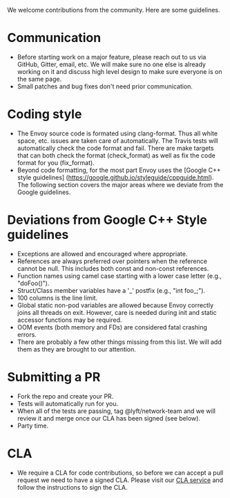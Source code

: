 We welcome contributions from the community. Here are some guidelines.

# Communication

* Before starting work on a major feature, please reach out to us via GitHub, Gitter,
  email, etc. We will make sure no one else is already working on it and discuss high
  level design to make sure everyone is on the same page.
* Small patches and bug fixes don't need prior communication.

# Coding style

* The Envoy source code is formated using clang-format. Thus all white space, etc. 
  issues are taken care of automatically. The Travis tests will automatically check
  the code format and fail. There are make targets that can both check the format 
  (check_format) as well as fix the code format for you (fix_format).
* Beyond code formatting, for the most part Envoy uses the [Google C++ style guidelines]  (https://google.github.io/styleguide/cppguide.html). The following section covers the 
  major areas where we deviate from the Google guidelines.

# Deviations from Google C++ Style guidelines

* Exceptions are allowed and encouraged where appropriate.
* References are always preferred over pointers when the reference cannot be null. This
  includes both const and non-const references.
* Function names using camel case starting with a lower case letter (e.g., "doFoo()").
* Struct/Class member variables have a '\_' postfix (e.g., "int foo\_;").
* 100 columns is the line limit.
* Global static non-pod variables are allowed because Envoy correctly joins all threads on exit.
  However, care is needed during init and static accessor functions may be required.
* OOM events (both memory and FDs) are considered fatal crashing errors.
* There are probably a few other things missing from this list. We will add them as they
  are brought to our attention.

# Submitting a PR

* Fork the repo and create your PR.
* Tests will automatically run for you. 
* When all of the tests are passing, tag @lyft/network-team and we will review it and
  merge once our CLA has been signed (see below).
* Party time.

# CLA

* We require a CLA for code contributions, so before we can accept a pull request we need 
  to have a signed CLA. Please visit our [CLA service](https://oss.lyft.com/cla) and follow 
  the instructions to sign the CLA.
